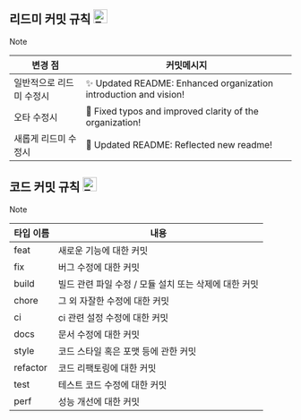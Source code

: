 ## 리드미 커밋 규칙 <img src="https://raw.githubusercontent.com/Tarikul-Islam-Anik/Animated-Fluent-Emojis/master/Emojis/Smilies/Face%20Blowing%20a%20Kiss.png" alt="Face Blowing a Kiss" width="25" height="25" />

> [!note]
> 
> | 변경 점 | 커밋메시지 |
> |---------|----------------------|
> | 일반적으로 리드미 수정시 | ✨ Updated README: Enhanced organization introduction and vision! |
> | 오타 수정시 | 📝 Fixed typos and improved clarity of the organization! |
> | 새롭게 리드미 수정시 | 🔄 Updated README: Reflected new readme! |

## 코드 커밋 규칙 <img src="https://raw.githubusercontent.com/Tarikul-Islam-Anik/Animated-Fluent-Emojis/master/Emojis/Smilies/Exploding%20Head.png" alt="Exploding Head" width="25" height="25" />

> [!note]
> 
> | 타입 이름 | 내용                                                  |
> | --------- | ----------------------------------------------------- |
> | feat      | 새로운 기능에 대한 커밋                               |
> | fix       | 버그 수정에 대한 커밋                                 |
> | build     | 빌드 관련 파일 수정 / 모듈 설치 또는 삭제에 대한 커밋 |
> | chore     | 그 외 자잘한 수정에 대한 커밋                         |
> | ci        | ci 관련 설정 수정에 대한 커밋                         |
> | docs      | 문서 수정에 대한 커밋                                 |
> | style     | 코드 스타일 혹은 포맷 등에 관한 커밋                  |
> | refactor  | 코드 리팩토링에 대한 커밋                             |
> | test      | 테스트 코드 수정에 대한 커밋                          |
> | perf      | 성능 개선에 대한 커밋                                 |
